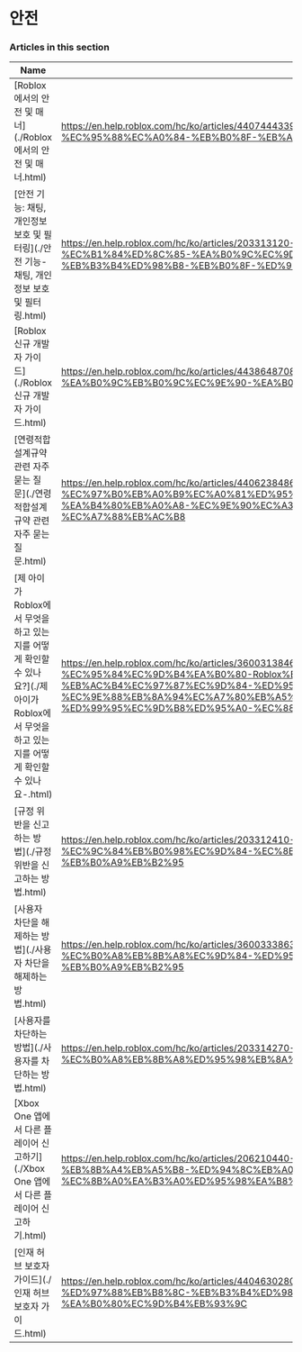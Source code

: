 # 안전  
### Articles in this section
Name|URL
-|-
[Roblox에서의 안전 및 매너](./Roblox에서의 안전 및 매너.html) |https://en.help.roblox.com/hc/ko/articles/4407444339348-Roblox%EC%97%90%EC%84%9C%EC%9D%98-%EC%95%88%EC%A0%84-%EB%B0%8F-%EB%A7%A4%EB%84%88
[안전 기능: 채팅, 개인정보 보호 및 필터링](./안전 기능- 채팅, 개인정보 보호 및 필터링.html) |https://en.help.roblox.com/hc/ko/articles/203313120-%EC%95%88%EC%A0%84-%EA%B8%B0%EB%8A%A5-%EC%B1%84%ED%8C%85-%EA%B0%9C%EC%9D%B8%EC%A0%95%EB%B3%B4-%EB%B3%B4%ED%98%B8-%EB%B0%8F-%ED%95%84%ED%84%B0%EB%A7%81
[Roblox 신규 개발자 가이드](./Roblox 신규 개발자 가이드.html) |https://en.help.roblox.com/hc/ko/articles/4438648708756-Roblox-%EC%8B%A0%EA%B7%9C-%EA%B0%9C%EB%B0%9C%EC%9E%90-%EA%B0%80%EC%9D%B4%EB%93%9C
[연령적합설계규약 관련 자주 묻는 질문](./연령적합설계규약 관련 자주 묻는 질문.html) |https://en.help.roblox.com/hc/ko/articles/4406238486676-%EC%97%B0%EB%A0%B9%EC%A0%81%ED%95%A9%EC%84%A4%EA%B3%84%EA%B7%9C%EC%95%BD-%EA%B4%80%EB%A0%A8-%EC%9E%90%EC%A3%BC-%EB%AC%BB%EB%8A%94-%EC%A7%88%EB%AC%B8
[제 아이가 Roblox에서 무엇을 하고 있는지를 어떻게 확인할 수 있나요?](./제 아이가 Roblox에서 무엇을 하고 있는지를 어떻게 확인할 수 있나요-.html) |https://en.help.roblox.com/hc/ko/articles/360031384652-%EC%A0%9C-%EC%95%84%EC%9D%B4%EA%B0%80-Roblox%EC%97%90%EC%84%9C-%EB%AC%B4%EC%97%87%EC%9D%84-%ED%95%98%EA%B3%A0-%EC%9E%88%EB%8A%94%EC%A7%80%EB%A5%BC-%EC%96%B4%EB%96%BB%EA%B2%8C-%ED%99%95%EC%9D%B8%ED%95%A0-%EC%88%98-%EC%9E%88%EB%82%98%EC%9A%94-
[규정 위반을 신고하는 방법](./규정 위반을 신고하는 방법.html) |https://en.help.roblox.com/hc/ko/articles/203312410-%EA%B7%9C%EC%A0%95-%EC%9C%84%EB%B0%98%EC%9D%84-%EC%8B%A0%EA%B3%A0%ED%95%98%EB%8A%94-%EB%B0%A9%EB%B2%95
[사용자 차단을 해제하는 방법](./사용자 차단을 해제하는 방법.html) |https://en.help.roblox.com/hc/ko/articles/360033386312-%EC%82%AC%EC%9A%A9%EC%9E%90-%EC%B0%A8%EB%8B%A8%EC%9D%84-%ED%95%B4%EC%A0%9C%ED%95%98%EB%8A%94-%EB%B0%A9%EB%B2%95
[사용자를 차단하는 방법](./사용자를 차단하는 방법.html) |https://en.help.roblox.com/hc/ko/articles/203314270-%EC%82%AC%EC%9A%A9%EC%9E%90%EB%A5%BC-%EC%B0%A8%EB%8B%A8%ED%95%98%EB%8A%94-%EB%B0%A9%EB%B2%95
[Xbox One 앱에서 다른 플레이어 신고하기](./Xbox One 앱에서 다른 플레이어 신고하기.html) |https://en.help.roblox.com/hc/ko/articles/206210440-Xbox-One-%EC%95%B1%EC%97%90%EC%84%9C-%EB%8B%A4%EB%A5%B8-%ED%94%8C%EB%A0%88%EC%9D%B4%EC%96%B4-%EC%8B%A0%EA%B3%A0%ED%95%98%EA%B8%B0
[인재 허브 보호자 가이드](./인재 허브 보호자 가이드.html) |https://en.help.roblox.com/hc/ko/articles/4404630280980-%EC%9D%B8%EC%9E%AC-%ED%97%88%EB%B8%8C-%EB%B3%B4%ED%98%B8%EC%9E%90-%EA%B0%80%EC%9D%B4%EB%93%9C
